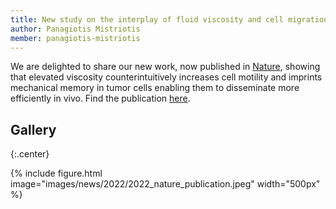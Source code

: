 ```yaml
---
title: New study on the interplay of fluid viscosity and cell migration now published in Nature!
author: Panagiotis Mistriotis
member: panagiotis-mistriotis
---
```


We are delighted to share our new work, now published in [Nature](https://www.nature.com/), showing that elevated viscosity counterintuitively increases cell motility and imprints mechanical memory in tumor cells enabling them to disseminate more efficiently in vivo. Find the publication [here](https://www.nature.com/articles/s41586-022-05394-6).

## Gallery

{:.center}

{%
  include figure.html
  image="images/news/2022/2022_nature_publication.jpeg"
  width="500px"
%}
